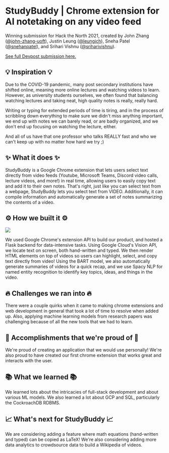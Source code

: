 # StudyBuddy | Chrome extension for AI notetaking on any video feed
Winning submission for Hack the North 2021, created by John Zhang ([@john-zhang-uoft](https://github.com/john-zhang-uoft)), Justin Leung ([@leungjch](https://github.com/leungjch)), Sneha Patel ([@snehanpatel](https://github.com/snehanpatel)), and Srihari Vishnu ([@sriharivishnu](https://github.com/sriharivishnu)).

[See full Devpost submission here.](https://devpost.com/software/studdybuddy-wvsny2)

## 💡 Inspiration 💡
Due to the COVID-19 pandemic, many post secondary institutions have shifted online, meaning more online lectures and watching videos to learn. However, as university students ourselves, we often found that balancing watching lectures and taking neat, high quality notes is really, really hard. 

Writing or typing for extended periods of time is tiring, and in the process of scribbling down everything to make sure we didn't miss anything important, we end up with notes we can barely read, or are badly organized, and we don't end up focusing on watching the lecture, either.

And all of us have that one professor who talks REALLY fast and who we can't keep up with no matter how hard we try ;)

## ✨ What it does ✨

StudyBuddy is a Google Chrome extension that lets users select text directly from video feeds (Youtube, Microsoft Teams, Discord video calls, lecture videos, and more!) in real time, allowing users to easily copy text and add it to their own notes. That's right, just like you can select text from a webpage, StudyBuddy lets you select text from VIDEO. Additionally, it can compile information and automatically generate a set of notes summarizing the contents of a video.  

## ⚙️ How we built it ⚙️

![](https://i.imgur.com/7q59ZkX.png)

We used Google Chrome's extension API to build our product, and hosted a Flask backend for data-intensive tasks. Using Google Cloud's Vision API, we locate text on screen, both hand-written and typed. We then render HTML elements on top of videos so users can highlight, select, and copy text directly from video! Using the BART model, we also automatically generate summaries of videos for a quick recap, and we use Spacy NLP for named entity recognition to identify key topics, ideas, and things in the video.

## 🔥 Challenges we ran into 🔥
There were a couple quirks when it came to making chrome extensions and web development in general that took a lot of time to resolve when added up. Also, applying machine learning models from research papers was challenging because of all the new tools that we had to learn.

## 💪 Accomplishments that we're proud of 💪
We're proud of creating an application that we would use personally! We're also proud to have created our first chrome extension that works great and interacts with the user.

## 📚 What we learned 📚
We learned lots about the intricacies of full-stack development and about various ML models. We also learned a lot about GCP and SQL, particularly the CockroachDB RDBMS.

## 📈 What's next for StudyBuddy 📈
We are considering adding a feature where math equations (hand-written and typed) can be copied as LaTeX! We're also considering adding more data analytics to crowdsource data to build a Wikipedia of videos.
